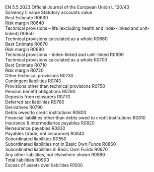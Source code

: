 EN  5.5.2023 Official Journal of the European Union L 120/43  
Solvency II 
value  Statutory 
accounts 
value  
Best Estimate  R0630  
Risk margin  R0640  
Technical provisions – life (excluding health and index-linked and unit- 
linked)  R0650  
Technical provisions calculated as a whole  R0660  
Best Estimate  R0670  
Risk margin  R0680  
Technical provisions – index-linked and unit-linked  R0690  
Technical provisions calculated as a whole  R0700  
Best Estimate  R0710  
Risk margin  R0720  
Other technical provisions  R0730  
Contingent liabilities  R0740  
Provisions other than technical provisions  R0750  
Pension benefit obligations  R0760  
Deposits from reinsurers  R0770  
Deferred tax liabilities  R0780  
Derivatives  R0790  
Debts owed to credit institutions  R0800  
Financial liabilities other than debts owed to credit institutions  R0810  
Insurance & intermediaries payables  R0820  
Reinsurance payables  R0830  
Payables (trade, not insurance)  R0840  
Subordinated liabilities  R0850  
Subordinated liabilities not in Basic Own Funds  R0860  
Subordinated liabilities in Basic Own Funds  R0870  
Any other liabilities, not elsewhere shown  R0880  
Total liabilities  R0900  
Excess of assets over liabilities  R1000